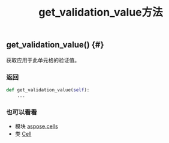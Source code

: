 ﻿---
title: get_validation_value方法
second_title: Aspose.Cells for Python via .NET API 参考文献
description:
type: docs
weight: 240
url: /zh/python-net/aspose.cells/cell/get_validation_value/
is_root: false
---
##  get_validation_value() {#}
获取应用于此单元格的验证值。


### 返回




```python
def get_validation_value(self):
    ...
```





### 也可以看看
* 模块 [aspose.cells](../../)
* 类 [Cell](/cells/zh/python-net/aspose.cells/cell)
